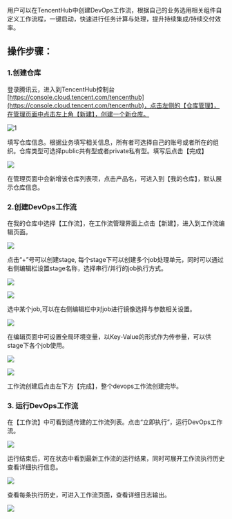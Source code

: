 用户可以在TencentHub中创建DevOps工作流，根据自己的业务选用相关组件自定义工作流程，一键启动，快速进行任务计算与处理，提升持续集成/持续交付效率。    
## 操作步骤：
### 1.创建仓库
登录腾讯云，进入到TencentHub控制台 [https://console.cloud.tencent.com/tencenthub](https://console.cloud.tencent.com/tencenthub)，点击左侧的【仓库管理】，在管理页面中点击左上角【新建】，创建一个新仓库。    

![1](https://main.qcloudimg.com/raw/f9e70f59712a119b029fb31f82ea5431.png)    

填写仓库信息。根据业务填写相关信息，所有者可选择自己的账号或者所在的组织。仓库类型可选择public共有型或者private私有型。填写后点击【完成】    

![](https://main.qcloudimg.com/raw/1eecfc9df84d2d12d64a555c70454a10.png)    

在管理页面中会新增该仓库列表项，点击产品名，可进入到【我的仓库】，默认展示仓库信息。    

### 2.创建DevOps工作流
在我的仓库中选择【工作流】，在工作流管理界面上点击【新建】，进入到工作流编辑页面。  

![](https://main.qcloudimg.com/raw/a9a5ae0efc1eb34131f4c7c60e2404e7.png)    

点击“+”号可以创建stage, 每个stage下可以创建多个job处理单元，同时可以通过右侧编辑栏设置stage名称，选择串行/并行的job执行方式。     

![](https://main.qcloudimg.com/raw/1ce645a5a2f72fae98eb6e032811aa55.png)    

![](https://main.qcloudimg.com/raw/cec7cfe54e6447ab2e28cb173e870037.png)    

选中某个job,可以在右侧编辑栏中对job进行镜像选择与参数相关设置。    

![](https://main.qcloudimg.com/raw/5d34f6b2f3b81d1e40801fcc5693cc3d.png)    

在编辑页面中可设置全局环境变量，以Key-Value的形式作为传参量，可以供stage下各个job使用。     

![](https://main.qcloudimg.com/raw/66547da3250a137b1529285e60a63b98.png)    

![](https://main.qcloudimg.com/raw/e4f44d089803fdb2eccb2b1f85a2a976.png)     

工作流创建后点击左下方【完成】，整个devops工作流创建完毕。    

###  3. 运行DevOps工作流
在【工作流】中可看到遗传建的工作流列表。点击“立即执行”，运行DevOps工作流。    

![](https://main.qcloudimg.com/raw/59da734e73c26514fcf002958fa1e756.png)    

运行结束后，可在状态中看到最新工作流的运行结果，同时可展开工作流执行历史查看详细执行信息。    

![](https://main.qcloudimg.com/raw/424a689756fda626911aeeec9c9cca6b.png)     

查看每条执行历史，可进入工作流页面，查看详细日志输出。     

![](https://main.qcloudimg.com/raw/462b56e020e0c3c49f6c277f9a8d445d.png)     

